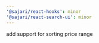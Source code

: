 ```yaml
---
'@sajari/react-hooks': minor
'@sajari/react-search-ui': minor
---
```


add support for sorting price range
